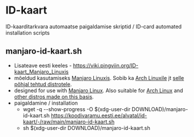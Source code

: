 # ID-kaart
ID-kaarditarkvara automaatse paigaldamise skriptid / ID-card automated installation scripts

## manjaro-id-kaart.sh
* Lisateave eesti keeles - https://viki.pingviin.org/ID-kaart_Manjaro_Linuxis
* mõeldud kasutamiseks [Manjaro Linuxis](https://manjaro.org/). Sobib ka [Arch Linuxile](https://archlinux.org/) jt [selle põhjal tehtud distrotele](https://distrowatch.com/search.php?ostype=Linux&category=All&origin=All&basedon=Arch&notbasedon=None&desktop=All&architecture=All&package=All&rolling=All&isosize=All&netinstall=All&language=All&defaultinit=All&status=Active#simple).
* designed for use with [Manjaro Linux](https://manjaro.org/). Also suitable for [Arch Linux](https://archlinux.org/) and [other distros made on this basis](https://distrowatch.com/search.php?ostype=Linux&category=All&origin=All&basedon=Arch&notbasedon=None&desktop=All&architecture=All&package=All&rolling=All&isosize=All&netinstall=All&language=All&defaultinit=All&status=Active#simple).
* paigaldamine / installation
  * wget -q --show-progress -O $(xdg-user-dir DOWNLOAD)/manjaro-id-kaart.sh https://koodivaramu.eesti.ee/alvatal/id-kaart/-/raw/main/manjaro-id-kaart.sh
  * sh $(xdg-user-dir DOWNLOAD)/manjaro-id-kaart.sh
